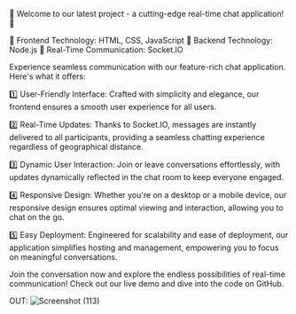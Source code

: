 🚀 Welcome to our latest project - a cutting-edge real-time chat application! 💬

🎨 Frontend Technology: HTML, CSS, JavaScript
🔧 Backend Technology: Node.js
📡 Real-Time Communication: Socket.IO

Experience seamless communication with our feature-rich chat application. Here's what it offers:

1️⃣ User-Friendly Interface: Crafted with simplicity and elegance, our frontend ensures a smooth user experience for all users.

2️⃣ Real-Time Updates: Thanks to Socket.IO, messages are instantly delivered to all participants, providing a seamless chatting experience regardless of geographical distance.

3️⃣ Dynamic User Interaction: Join or leave conversations effortlessly, with updates dynamically reflected in the chat room to keep everyone engaged.

4️⃣ Responsive Design: Whether you're on a desktop or a mobile device, our responsive design ensures optimal viewing and interaction, allowing you to chat on the go.

5️⃣ Easy Deployment: Engineered for scalability and ease of deployment, our application simplifies hosting and management, empowering you to focus on meaningful conversations.

Join the conversation now and explore the endless possibilities of real-time communication! Check out our live demo and dive into the code on GitHub.


OUT:
![Screenshot (113)](https://github.com/muhammedshereefn/Chatroom-Application/assets/126606666/c65afc83-5f37-4783-b764-301fd0411ffc)

